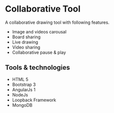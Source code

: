 # Collaborative Tool
A collaborative drawing tool with following features.
 
  - Image and videos carousal
  - Board sharing
  - Live drawing
  - Video sharing
  - Collaborative pause & play
  
## Tools & technologies
  - HTML 5
  - Bootstrap 3
  - AngularJs 1
  - NodeJs
  - Loopback Framework
  - MongoDB
